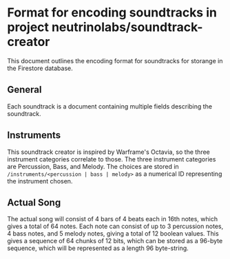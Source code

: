 # Format for encoding soundtracks in project neutrinolabs/soundtrack-creator

This document outlines the encoding format for soundtracks for storange in the Firestore database.

## General

Each soundtrack is a document containing multiple fields describing the soundtrack.

## Instruments

This soundtrack creator is inspired by Warframe's Octavia, so the three instrument categories correlate to those. The three instrument categories are Percussion, Bass, and Melody. The choices are stored in `/instruments/<percussion | bass | melody>` as a numerical ID representing the instrument chosen.

## Actual Song

The actual song will consist of 4 bars of 4 beats each in 16th notes, which gives a total of 64 notes. Each note can consist of up to 3 percussion notes, 4 bass notes, and 5 melody notes, giving a total of 12 boolean values. This gives a sequence of 64 chunks of 12 bits, which can be stored as a 96-byte sequence, which will be represented as a length 96 byte-string.